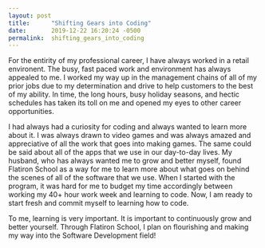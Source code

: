 ```yaml
---
layout: post
title:      "Shifting Gears into Coding"
date:       2019-12-22 16:20:24 -0500
permalink:  shifting_gears_into_coding
---
```



For the entirity of my professional career, I have always worked in a retail environent. The busy, fast paced work and environment has always appealed to me. I worked my way up in the management chains of all of my prior jobs due to my determination and drive to help customers to the best of my ability. In time, the long hours, busy holiday seasons, and hectic schedules has taken its toll on me and opened my eyes to other career opportunities. 

I had always had a curiosity for coding and always wanted to learn more about it. I was always drawn to video games and was always amazed and appreciative of all the work that goes into making games. The same could be said about all of the apps that we use in our day-to-day lives.  My husband, who has always wanted me to grow and better myself, found Flatiron School as a way for me to learn more about what goes on behind the scenes of all of the software that we use. When I started with the program, it was hard for me to budget my time accordingly between working my 40+ hour work week and learning to code. Now, I am ready to start fresh and commit myself to learning how to code.

To me, learning is very important. It is important to continuously grow and better yourself. Through Flatiron School, I plan on flourishing and making my way into the Software Development field!
